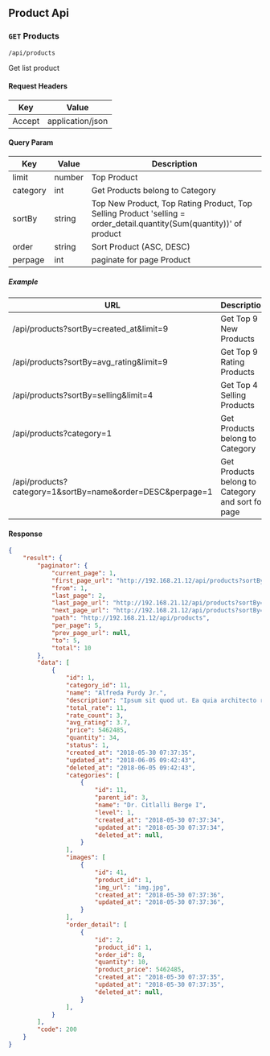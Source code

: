 ## Product Api

### `GET` Products
```
/api/products
```
Get list product
#### Request Headers
| Key | Value | 
|---|---|
|Accept|application/json

#### Query Param
| Key | Value | Description |
|---|---|---|
| limit | number | Top Product |
| category | int | Get Products belong to Category |
| sortBy | string | Top New Product, Top Rating Product, Top Selling Product 'selling = order_detail.quantity(Sum(quantity))' of product |
| order | string | Sort Product (ASC, DESC) |
| perpage | int | paginate for page Product |

##### Example
| URL | Description |
|---|---|
| /api/products?sortBy=created_at&limit=9 | Get Top 9 New Products |
| /api/products?sortBy=avg_rating&limit=9 | Get Top 9 Rating Products |
| /api/products?sortBy=selling&limit=4 | Get Top 4 Selling Products |
| /api/products?category=1 | Get Products belong to Category  |
| /api/products?category=1&sortBy=name&order=DESC&perpage=1 | Get Products belong to Category and sort for page |

#### Response
```json
{
    "result": {
        "paginator": {
            "current_page": 1,
            "first_page_url": "http://192.168.21.12/api/products?sortBy=selling&page=1",
            "from": 1,
            "last_page": 2,
            "last_page_url": "http://192.168.21.12/api/products?sortBy=selling&page=2",
            "next_page_url": "http://192.168.21.12/api/products?sortBy=selling&page=2",
            "path": "http://192.168.21.12/api/products",
            "per_page": 5,
            "prev_page_url": null,
            "to": 5,
            "total": 10
        },
        "data": [
            {
                "id": 1,
                "category_id": 11,
                "name": "Alfreda Purdy Jr.",
                "description": "Ipsum sit quod ut. Ea quia architecto rerum consequatur. Hic delectus consequuntur eligendi. Repudiandae consectetur assumenda corrupti sunt nisi. Quidem numquam consequatur dignissimos velit ut quis nemo. Fugiat voluptatem delectus voluptas in. Magni aperiam aut aut ut a. Debitis sunt quod ut minus recusandae rem et. Officiis consequatur error officiis animi consequuntur qui architecto. Voluptas a expedita voluptatibus quam dolores inventore quidem modi.",
                "total_rate": 11,
                "rate_count": 3,
                "avg_rating": 3.7,
                "price": 5462485,
                "quantity": 34,
                "status": 1,
                "created_at": "2018-05-30 07:37:35",
                "updated_at": "2018-06-05 09:42:43",
                "deleted_at": "2018-06-05 09:42:43",
                "categories": [
                    {
                        "id": 11,
                        "parent_id": 3,
                        "name": "Dr. Citlalli Berge I",
                        "level": 1,
                        "created_at": "2018-05-30 07:37:34",
                        "updated_at": "2018-05-30 07:37:34",
                        "deleted_at": null,
                    }
                ],
                "images": [
                    {
                        "id": 41,
                        "product_id": 1,
                        "img_url": "img.jpg",
                        "created_at": "2018-05-30 07:37:36",
                        "updated_at": "2018-05-30 07:37:36",
                    }
                ],
                "order_detail": [
                    {
                        "id": 2,
                        "product_id": 1,
                        "order_id": 8,
                        "quantity": 10,
                        "product_price": 5462485,
                        "created_at": "2018-05-30 07:37:35",
                        "updated_at": "2018-05-30 07:37:35",
                        "deleted_at": null,
                    }
                ],
            }
        ],
        "code": 200
    }
}
```
